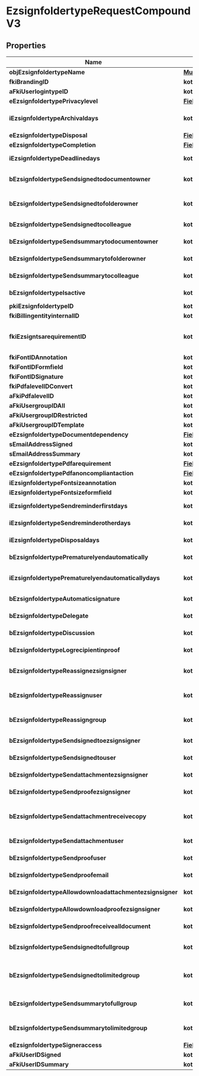 
# EzsignfoldertypeRequestCompoundV3

## Properties
| Name | Type | Description | Notes |
| ------------ | ------------- | ------------- | ------------- |
| **objEzsignfoldertypeName** | [**MultilingualEzsignfoldertypeName**](MultilingualEzsignfoldertypeName.md) |  |  |
| **fkiBrandingID** | **kotlin.Int** | The unique ID of the Branding |  |
| **aFkiUserlogintypeID** | **kotlin.collections.List&lt;kotlin.Int&gt;** |  |  |
| **eEzsignfoldertypePrivacylevel** | [**FieldEEzsignfoldertypePrivacylevel**](FieldEEzsignfoldertypePrivacylevel.md) |  |  |
| **iEzsignfoldertypeArchivaldays** | **kotlin.Int** | The number of days before the archival of Ezsignfolders created using this Ezsignfoldertype |  |
| **eEzsignfoldertypeDisposal** | [**FieldEEzsignfoldertypeDisposal**](FieldEEzsignfoldertypeDisposal.md) |  |  |
| **eEzsignfoldertypeCompletion** | [**FieldEEzsignfoldertypeCompletion**](FieldEEzsignfoldertypeCompletion.md) |  |  |
| **iEzsignfoldertypeDeadlinedays** | **kotlin.Int** | The number of days to get all Ezsignsignatures |  |
| **bEzsignfoldertypeSendsignedtodocumentowner** | **kotlin.Boolean** | Whether we send the signed Ezsigndocument to the Ezsigndocument&#39;s owner |  |
| **bEzsignfoldertypeSendsignedtofolderowner** | **kotlin.Boolean** | Whether we send the signed Ezsigndocument to the Ezsignfolder&#39;s owner |  |
| **bEzsignfoldertypeSendsignedtocolleague** | **kotlin.Boolean** | Whether we send the signed Ezsigndocument to the colleagues |  |
| **bEzsignfoldertypeSendsummarytodocumentowner** | **kotlin.Boolean** | Whether we send the summary to the Ezsigndocument&#39;s owner |  |
| **bEzsignfoldertypeSendsummarytofolderowner** | **kotlin.Boolean** | Whether we send the summary to the Ezsignfolder&#39;s owner |  |
| **bEzsignfoldertypeSendsummarytocolleague** | **kotlin.Boolean** | Whether we send the summary to the colleagues |  |
| **bEzsignfoldertypeIsactive** | **kotlin.Boolean** | Whether the Ezsignfoldertype is active or not |  |
| **pkiEzsignfoldertypeID** | **kotlin.Int** | The unique ID of the Ezsignfoldertype. |  [optional] |
| **fkiBillingentityinternalID** | **kotlin.Int** | The unique ID of the Billingentityinternal. |  [optional] |
| **fkiEzsigntsarequirementID** | **kotlin.Int** | The unique ID of the Ezsigntsarequirement.  Determine if a Time Stamping Authority should add a timestamp on each of the signature. Valid values:  |Value|Description| |-|-| |1|No. TSA Timestamping will requested. This will make all signatures a lot faster since no round-trip to the TSA server will be required. Timestamping will be made using eZsign server&#39;s time.| |2|Best effort. Timestamping from a Time Stamping Authority will be requested but is not mandatory. In the very improbable case it cannot be completed, the timestamping will be made using eZsign server&#39;s time. **Additional fee applies**| |3|Mandatory. Timestamping from a Time Stamping Authority will be requested and is mandatory. In the very improbable case it cannot be completed, the signature will fail and the user will be asked to retry. **Additional fee applies**| |  [optional] |
| **fkiFontIDAnnotation** | **kotlin.Int** | The unique ID of the Font |  [optional] |
| **fkiFontIDFormfield** | **kotlin.Int** | The unique ID of the Font |  [optional] |
| **fkiFontIDSignature** | **kotlin.Int** | The unique ID of the Font |  [optional] |
| **fkiPdfalevelIDConvert** | **kotlin.Int** | The unique ID of the Pdfalevel |  [optional] |
| **aFkiPdfalevelID** | **kotlin.collections.List&lt;kotlin.Int&gt;** |  |  [optional] |
| **aFkiUsergroupIDAll** | **kotlin.collections.List&lt;kotlin.Int&gt;** |  |  [optional] |
| **aFkiUsergroupIDRestricted** | **kotlin.collections.List&lt;kotlin.Int&gt;** |  |  [optional] |
| **aFkiUsergroupIDTemplate** | **kotlin.collections.List&lt;kotlin.Int&gt;** |  |  [optional] |
| **eEzsignfoldertypeDocumentdependency** | [**FieldEEzsignfoldertypeDocumentdependency**](FieldEEzsignfoldertypeDocumentdependency.md) |  |  [optional] |
| **sEmailAddressSigned** | **kotlin.String** | The email address. |  [optional] |
| **sEmailAddressSummary** | **kotlin.String** | The email address. |  [optional] |
| **eEzsignfoldertypePdfarequirement** | [**FieldEEzsignfoldertypePdfarequirement**](FieldEEzsignfoldertypePdfarequirement.md) |  |  [optional] |
| **eEzsignfoldertypePdfanoncompliantaction** | [**FieldEEzsignfoldertypePdfanoncompliantaction**](FieldEEzsignfoldertypePdfanoncompliantaction.md) |  |  [optional] |
| **iEzsignfoldertypeFontsizeannotation** | **kotlin.Int** | Font size for annotations |  [optional] |
| **iEzsignfoldertypeFontsizeformfield** | **kotlin.Int** | Font size for form fields |  [optional] |
| **iEzsignfoldertypeSendreminderfirstdays** | **kotlin.Int** | The number of days before the the first reminder sending |  [optional] |
| **iEzsignfoldertypeSendreminderotherdays** | **kotlin.Int** | The number of days after the first reminder sending |  [optional] |
| **iEzsignfoldertypeDisposaldays** | **kotlin.Int** | The number of days after the archival before the disposal of the Ezsignfolder |  [optional] |
| **bEzsignfoldertypePrematurelyendautomatically** | **kotlin.Boolean** | Wheter if document will be ended prematurely after Ezsignfolder expires. |  [optional] |
| **iEzsignfoldertypePrematurelyendautomaticallydays** | **kotlin.Int** | Number of days between Ezsignfolder expiration and automatic prematurely end of Ezsigndocuments. |  [optional] |
| **bEzsignfoldertypeAutomaticsignature** | **kotlin.Boolean** | Whether we allow the automatic signature by an User |  [optional] |
| **bEzsignfoldertypeDelegate** | **kotlin.Boolean** | Wheter if delegation of signature is allowed to another user or not |  [optional] |
| **bEzsignfoldertypeDiscussion** | **kotlin.Boolean** | Wheter if creating a new Discussion is allowed or not |  [optional] |
| **bEzsignfoldertypeLogrecipientinproof** | **kotlin.Boolean** | Whether we log recipient of signed document in proof |  [optional] |
| **bEzsignfoldertypeReassignezsignsigner** | **kotlin.Boolean** | Wheter if Reassignment of signature is allowed by a signatory to another signatory or not |  [optional] |
| **bEzsignfoldertypeReassignuser** | **kotlin.Boolean** | Wheter if Reassignment of signature is allowed by a user to a signatory or another user or not |  [optional] |
| **bEzsignfoldertypeReassigngroup** | **kotlin.Boolean** | Wheter if Reassignment of signatures of the groups to which the user belongs is authorized by a user to himself |  [optional] |
| **bEzsignfoldertypeSendsignedtoezsignsigner** | **kotlin.Boolean** | Whether we send an email to Ezsignsigner  when document is completed |  [optional] |
| **bEzsignfoldertypeSendsignedtouser** | **kotlin.Boolean** | Whether we send an email to User who signed when document is completed |  [optional] |
| **bEzsignfoldertypeSendattachmentezsignsigner** | **kotlin.Boolean** | Whether we send the Ezsigndocument in the email to Ezsignsigner |  [optional] |
| **bEzsignfoldertypeSendproofezsignsigner** | **kotlin.Boolean** | Whether we send the proof in the email to Ezsignsigner |  [optional] |
| **bEzsignfoldertypeSendattachmentreceivecopy** | **kotlin.Boolean** | Whether we send the Ezsigndocument in the email to Ezsignsigner or User when bEzsignfoldersignerassociationReceivecopy &#x3D; 1 |  [optional] |
| **bEzsignfoldertypeSendattachmentuser** | **kotlin.Boolean** | Whether we send the Ezsigndocument in the email to User |  [optional] |
| **bEzsignfoldertypeSendproofuser** | **kotlin.Boolean** | Whether we send the proof in the email to User |  [optional] |
| **bEzsignfoldertypeSendproofemail** | **kotlin.Boolean** | Whether we send the proof in the email to external recipient |  [optional] |
| **bEzsignfoldertypeAllowdownloadattachmentezsignsigner** | **kotlin.Boolean** | Whether we allow the Ezsigndocument to be downloaded by an Ezsignsigner |  [optional] |
| **bEzsignfoldertypeAllowdownloadproofezsignsigner** | **kotlin.Boolean** | Whether we allow the proof to be downloaded by an Ezsignsigner |  [optional] |
| **bEzsignfoldertypeSendproofreceivealldocument** | **kotlin.Boolean** | Whether we send the proof to user and Ezsignsigner who receive all documents. |  [optional] |
| **bEzsignfoldertypeSendsignedtofullgroup** | **kotlin.Boolean** | Whether we send the signed Ezsigndocument to the Usergroup that has acces to all Ezsignfolders |  [optional] |
| **bEzsignfoldertypeSendsignedtolimitedgroup** | **kotlin.Boolean** | THIS FIELD WILL BE DELETED. Whether we send the signed Ezsigndocument to the Usergroup that has acces to only their own Ezsignfolders |  [optional] |
| **bEzsignfoldertypeSendsummarytofullgroup** | **kotlin.Boolean** | Whether we send the summary to the Usergroup that has acces to all Ezsignfolders |  [optional] |
| **bEzsignfoldertypeSendsummarytolimitedgroup** | **kotlin.Boolean** | Whether we send the summary to the Usergroup that has acces to only their own Ezsignfolders |  [optional] |
| **eEzsignfoldertypeSigneraccess** | [**FieldEEzsignfoldertypeSigneraccess**](FieldEEzsignfoldertypeSigneraccess.md) |  |  [optional] |
| **aFkiUserIDSigned** | **kotlin.collections.List&lt;kotlin.Int&gt;** |  |  [optional] |
| **aFkiUserIDSummary** | **kotlin.collections.List&lt;kotlin.Int&gt;** |  |  [optional] |




